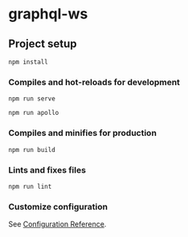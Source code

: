 # graphql-ws

## Project setup
```
npm install
```

### Compiles and hot-reloads for development
```
npm run serve
```
```
npm run apollo
```

### Compiles and minifies for production
```
npm run build
```

### Lints and fixes files
```
npm run lint
```

### Customize configuration
See [Configuration Reference](https://cli.vuejs.org/config/).
